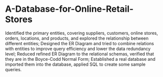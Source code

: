 # A-Database-for-Online-Retail-Stores
Identified the primary entities, covering suppliers, customers, online stores, orders, locations, and products, and 
explored the relationship between different entities; 
Designed the ER Diagram and tried to combine relations with entities to improve query efficiency and lower the 
data redundancy level;
Reduced refined ER Diagram to the relational schemas, verified that they are in the Boyce-Codd Normal Form;
Established a real database and imported them into the database, applied SQL to create some sample queries.

